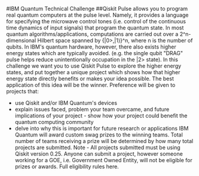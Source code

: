 #IBM Quantum Technical Challenge
##Qiskit Pulse allows you to program real quantum computers at the pulse level. Namely, it provides a language for specifying the microwave control tones (i.e. control of the continuous time dynamics of input signals) that program the quantum state.
In most quantum algorithms/applications, computations are carried out over a 2^n-dimensional Hilbert space spanned by {|0>,|1⟩}^n, where n is the number of qubits. In IBM's quantum hardware, however, there also exists higher energy states which are typically avoided. (e.g. the single qubit "DRAG" pulse helps reduce unintentionally occupation in the |2> state).
In this challenge we want you to use Qiskit Pulse to explore the higher energy states, and put together a unique project which shows how that higher energy state directly benefits or makes your idea possible.
The best application of this idea will be the winner. Preference will be given to projects that:
- use Qiskit and/or IBM Quantum's devices
- explain issues faced, problem your team overcame, and future implications of your project - show how your project could benefit the quantum computing community
- delve into why this is important for future research or applications
IBM Quantum will award custom swag prizes to the winning teams. Total number of teams receiving a prize will be determined by how many total projects are submitted.
Note - All projects submitted must be using Qiskit version 0.25. Anyone can submit a project, however someone working for a GOE, i.e. Government Owned Entity, will not be eligible for prizes or awards. Full eligibility rules here.
